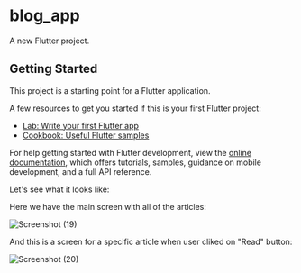# blog_app

A new Flutter project.

## Getting Started

This project is a starting point for a Flutter application.

A few resources to get you started if this is your first Flutter project:

- [Lab: Write your first Flutter app](https://docs.flutter.dev/get-started/codelab)
- [Cookbook: Useful Flutter samples](https://docs.flutter.dev/cookbook)

For help getting started with Flutter development, view the
[online documentation](https://docs.flutter.dev/), which offers tutorials,
samples, guidance on mobile development, and a full API reference.


Let's see what it looks like:


Here we have the main screen with all of the articles:
















![Screenshot (19)](https://user-images.githubusercontent.com/70072840/227794031-40dbb77a-5300-4d2f-b87c-1ad3ad585f3c.png)



And this is a screen for a specific article when user cliked on "Read" button:


















![Screenshot (20)](https://user-images.githubusercontent.com/70072840/227794068-99e0dba4-cd1f-4539-9433-0f2fd920eb00.png)

